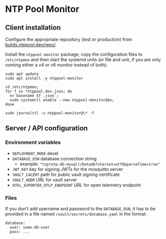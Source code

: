 # NTP Pool Monitor

## Client installation

Configure the appropriate repository (test or production)
from [builds.ntppool.dev/repo/](https://builds.ntppool.dev/repo/).

Install the `ntppool-monitor` package, copy the configuration files to
`/etc/ntpmon` and then start the systemd units (or file and unit, if you
are only running either a v4 or v6 monitor instead of both).

```
sudo apt update
sudo apt install -y ntppool-monitor

cd /etc/ntpmon;
for f in *ntppool.dev.json; do
  n=`basename $f .json`;
  sudo systemctl enable --now ntppool-monitor@$n;
done

sudo journalctl -u ntppool-monitor@\* -f
```

## Server / API configuration

### Environment variables

- `DEPLOYMENT_MODE` devel
- `DATABASE_DSN` database connection string
  - example: `"tcp(ntp-db-mysql)/betadb?charset=utf8&parseTime=true"`
- `JWT_KEY` key for signing JWTs for the mosquitto server
- `VAULT_CACERT` path for public vault signing certificate
- `VAULT_ADDR` URL for vault server
- `OTEL_EXPORTER_OTLP_ENDPOINT` URL for open telemetry endpoint

### Files

If you don't add username and password to the `DATABASE_DSN`, it has to
be provided in a file named `/vault/secrets/database.yaml` in the format:

```
database:
  user: some-db-user
  pass: ...
```
